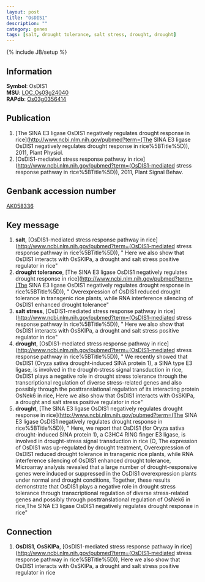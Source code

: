 ```yaml
---
layout: post
title: "OsDIS1"
description: ""
category: genes
tags: [salt, drought tolerance, salt stress, drought, drought]
---
```

{% include JB/setup %}

## Information
__Symbol__: OsDIS1  
__MSU__: [LOC_Os03g24040](http://rice.plantbiology.msu.edu/cgi-bin/ORF_infopage.cgi?orf=LOC_Os03g24040)  
__RAPdb__: [Os03g0356414](http://rapdb.dna.affrc.go.jp/viewer/gbrowse_details/irgsp1?name=Os03g0356414)  

## Publication
1. [The SINA E3 ligase OsDIS1 negatively regulates drought response in rice](http://www.ncbi.nlm.nih.gov/pubmed?term=(The SINA E3 ligase OsDIS1 negatively regulates drought response in rice%5BTitle%5D)), 2011, Plant Physiol.
2. [OsDIS1-mediated stress response pathway in rice](http://www.ncbi.nlm.nih.gov/pubmed?term=(OsDIS1-mediated stress response pathway in rice%5BTitle%5D)), 2011, Plant Signal Behav.

## Genbank accession number
[AK058336](http://www.ncbi.nlm.nih.gov/nuccore/AK058336)

## Key message
1. __salt__, [OsDIS1-mediated stress response pathway in rice](http://www.ncbi.nlm.nih.gov/pubmed?term=(OsDIS1-mediated stress response pathway in rice%5BTitle%5D)), " Here we also show that OsDIS1 interacts with OsSKIPa, a drought and salt stress positive regulator in rice"
2. __drought tolerance__, [The SINA E3 ligase OsDIS1 negatively regulates drought response in rice](http://www.ncbi.nlm.nih.gov/pubmed?term=(The SINA E3 ligase OsDIS1 negatively regulates drought response in rice%5BTitle%5D)), " Overexpression of OsDIS1 reduced drought tolerance in transgenic rice plants, while RNA interference silencing of OsDIS1 enhanced drought tolerance"
3. __salt stress__, [OsDIS1-mediated stress response pathway in rice](http://www.ncbi.nlm.nih.gov/pubmed?term=(OsDIS1-mediated stress response pathway in rice%5BTitle%5D)), " Here we also show that OsDIS1 interacts with OsSKIPa, a drought and salt stress positive regulator in rice"
4. __drought__, [OsDIS1-mediated stress response pathway in rice](http://www.ncbi.nlm.nih.gov/pubmed?term=(OsDIS1-mediated stress response pathway in rice%5BTitle%5D)), " We recently showed that OsDIS1 (Oryza sativa drought-induced SINA protein 1), a SINA type E3 ligase, is involved in the drought-stress signal transduction in rice, OsDIS1 plays a negative role in drought stress tolerance through the transcriptional regulation of diverse stress-related genes and also possibly through the posttranslational regulation of its interacting protein OsNek6 in rice, Here we also show that OsDIS1 interacts with OsSKIPa, a drought and salt stress positive regulator in rice"
5. __drought__, [The SINA E3 ligase OsDIS1 negatively regulates drought response in rice](http://www.ncbi.nlm.nih.gov/pubmed?term=(The SINA E3 ligase OsDIS1 negatively regulates drought response in rice%5BTitle%5D)), " Here, we report that OsDIS1 (for Oryza sativa drought-induced SINA protein 1), a C3HC4 RING finger E3 ligase, is involved in drought-stress signal transduction in rice (O, The expression of OsDIS1 was up-regulated by drought treatment, Overexpression of OsDIS1 reduced drought tolerance in transgenic rice plants, while RNA interference silencing of OsDIS1 enhanced drought tolerance, Microarray analysis revealed that a large number of drought-responsive genes were induced or suppressed in the OsDIS1 overexpression plants under normal and drought conditions, Together, these results demonstrate that OsDIS1 plays a negative role in drought stress tolerance through transcriptional regulation of diverse stress-related genes and possibly through posttranslational regulation of OsNek6 in rice,The SINA E3 ligase OsDIS1 negatively regulates drought response in rice"

## Connection
1. __OsDIS1__, __OsSKIPa__, [OsDIS1-mediated stress response pathway in rice](http://www.ncbi.nlm.nih.gov/pubmed?term=(OsDIS1-mediated stress response pathway in rice%5BTitle%5D)),  Here we also show that OsDIS1 interacts with OsSKIPa, a drought and salt stress positive regulator in rice



